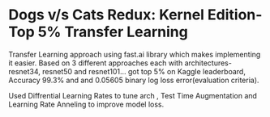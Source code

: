 # Dogs v/s Cats Redux: Kernel Edition- Top 5% Transfer Learning

Transfer Learning approach using fast.ai library which makes implementing it easier. Based on 3 different approaches each with architectures- resnet34, resnet50 and resnet101... got top 5% on Kaggle leaderboard, Accuracy 99.3% and and 0.05605 binary log loss error(evaluation criteria).

Used  Diffrential Learning Rates to tune arch , Test Time Augmentation and Learning Rate Anneling to improve model loss.

